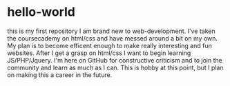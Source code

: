 # hello-world
this is my first repository
I am brand new to web-development. I've taken the coursecademy on html/css and have messed around a bit on my own. My plan is to become efficent enough to make really interesting and fun websites. After I get a grasp on html/css I want to begin learning JS/PHP/Jquery. I'm here on GitHub for constructive criticism and to join the community and learn as much as I can. This is hobby at this point, but I plan on making this a career in the future.
